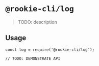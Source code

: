 # `@rookie-cli/log`

> TODO: description

## Usage

```
const log = require('@rookie-cli/log');

// TODO: DEMONSTRATE API
```
